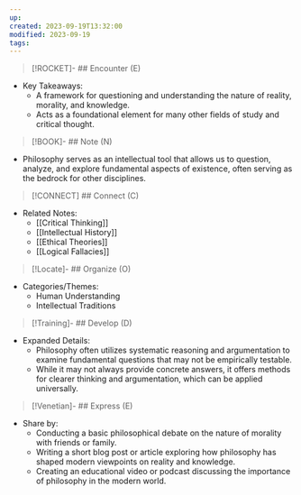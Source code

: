 ```yaml
---
up: 
created: 2023-09-19T13:32:00
modified: 2023-09-19
tags:
---
```

> [!ROCKET]- ## Encounter (E)

- Key Takeaways:
    - A framework for questioning and understanding the nature of reality, morality, and knowledge.
    - Acts as a foundational element for many other fields of study and critical thought.

> [!BOOK]- ## Note (N)

- Philosophy serves as an intellectual tool that allows us to question, analyze, and explore fundamental aspects of existence, often serving as the bedrock for other disciplines.

> [!CONNECT] ## Connect (C)

- Related Notes:
    - [[Critical Thinking]]
    - [[Intellectual History]]
    - [[Ethical Theories]]
    - [[Logical Fallacies]]

> [!Locate]- ## Organize (O)

- Categories/Themes:
    - Human Understanding
    - Intellectual Traditions

> [!Training]- ## Develop (D)

- Expanded Details:
    - Philosophy often utilizes systematic reasoning and argumentation to examine fundamental questions that may not be empirically testable.
    - While it may not always provide concrete answers, it offers methods for clearer thinking and argumentation, which can be applied universally.

> [!Venetian]- ## Express (E)

- Share by:
    - Conducting a basic philosophical debate on the nature of morality with friends or family.
    - Writing a short blog post or article exploring how philosophy has shaped modern viewpoints on reality and knowledge.
    - Creating an educational video or podcast discussing the importance of philosophy in the modern world.